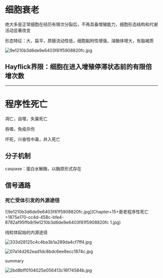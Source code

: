 # 细胞衰老

绝大多是正常细胞在经历有限次分裂后，不再具备增殖能力，细胞形态结构和代谢活动显著改变

形态特征：大，扁平，质膜流动性低，细胞黏附性增强，溶酶体增大，有脂褐质

![9e1210b3d6de9e6403f81f5908820fc.jpg](Chapter+15+衰老程序性死亡+1875e170-cc4d-458c-bfe4-8782af95ffb9/9e1210b3d6de9e6403f81f5908820fc.jpg)

## Hayflick界限：细胞在进入增殖停滞状态前的有限倍增次数

---

# 程序性死亡

凋亡，自噬，失巢死亡

吞噬，免疫杀伤

坏死，兴奋性中毒，并入死亡

## 分子机制

caspase：蛋白水解酶，以酶原形式存在

## 信号通路

### 死亡受体引发的外源途径

![9e1210b3d6de9e6403f81f5908820fc.jpg](Chapter+15+衰老程序性死亡+1875e170-cc4d-458c-bfe4-8782af95ffb9/9e1210b3d6de9e6403f81f5908820fc 1.jpg)

线粒体起始的内源途径

![333d28125c4c4ba3b1a289da4cf7ff4.jpg](Chapter+15+衰老程序性死亡+1875e170-cc4d-458c-bfe4-8782af95ffb9/333d28125c4c4ba3b1a289da4cf7ff4.jpg)

![07a14d262ead1dc8bdc6ee8ecc1874c.jpg](Chapter+15+衰老程序性死亡+1875e170-cc4d-458c-bfe4-8782af95ffb9/07a14d262ead1dc8bdc6ee8ecc1874c.jpg)

summary

![2bd8bff0104025e056413c16f74584b.jpg](Chapter+15+衰老程序性死亡+1875e170-cc4d-458c-bfe4-8782af95ffb9/2bd8bff0104025e056413c16f74584b.jpg)

